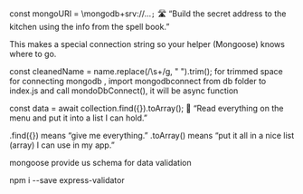 const mongoURI = \mongodb+srv://...`;`
🛣️ “Build the secret address to the kitchen using the info from the spell book.”

This makes a special connection string so your helper (Mongoose) knows where to go.

const cleanedName = name.replace(/\s+/g, " ").trim();
for trimmed space
for connecting mongodb , import mongodbconnect from db folder to index.js and call mondoDbConnect(), it will be async function

const data = await collection.find({}).toArray();
🧾 “Read everything on the menu and put it into a list I can hold.”

.find({}) means “give me everything.”
.toArray() means “put it all in a nice list (array) I can use in my app.”

mongoose provide us schema for data validation

npm i --save express-validator
